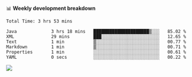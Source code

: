 

📊 **Weekly development breakdown**
<!--START_SECTION:waka-->

```text
Total Time: 3 hrs 53 mins

Java             3 hrs 18 mins   █████████████████████▒░░░   85.02 %
XML              29 mins         ███░░░░░░░░░░░░░░░░░░░░░░   12.65 %
Text             1 min           ▒░░░░░░░░░░░░░░░░░░░░░░░░   00.77 %
Markdown         1 min           ▒░░░░░░░░░░░░░░░░░░░░░░░░   00.71 %
Properties       1 min           ░░░░░░░░░░░░░░░░░░░░░░░░░   00.61 %
YAML             0 secs          ░░░░░░░░░░░░░░░░░░░░░░░░░   00.22 %
```

<!--END_SECTION:waka-->

<p align="left" dir="auto">
  <a href="#">
    <img src="https://github-readme-stats.vercel.app/api?username=JiHongYuan&show_icons=true&inc">
  </a>
</p>
